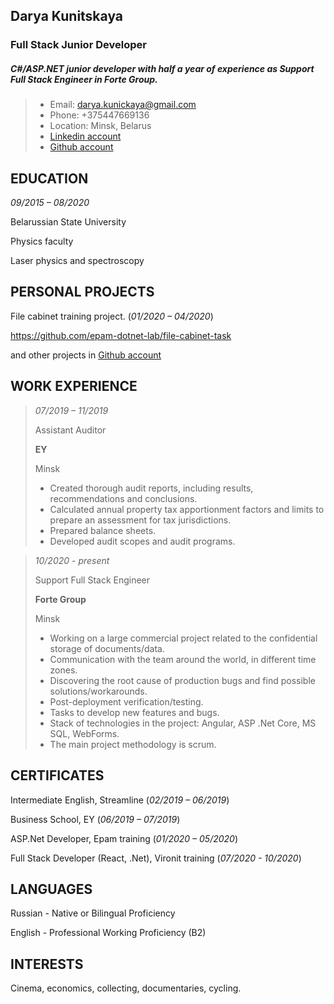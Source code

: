 ## Darya Kunitskaya

### Full Stack Junior Developer 

##### *C#/ASP.NET junior developer with half a year of experience as Support Full Stack Engineer in Forte Group.*

>* Email: darya.kunickaya@gmail.com 
>* Phone: +375447669136
>* Location: Minsk, Belarus 
>* [Linkedin account](https://www.linkedin.com/in/darya-kunickaya-644804178/)
>* [Github account](https://github.com/dashakunica)


EDUCATION
------
*09/2015 – 08/2020*

Belarussian State University

Physics faculty 

Laser physics and spectroscopy

PERSONAL PROJECTS
--------
File cabinet training project. (*01/2020 – 04/2020*)

https://github.com/epam-dotnet-lab/file-cabinet-task

and other projects in [Github account](https://github.com/dashakunica)

WORK EXPERIENCE
----------

>*07/2019 – 11/2019*
>
>Assistant Auditor
>
>**EY**
>
>Minsk
>
>* Created thorough audit reports, including results, recommendations and conclusions.
>* Calculated annual property tax apportionment factors and limits to prepare an assessment for tax jurisdictions.
>* Prepared balance sheets.
>* Developed audit scopes and audit programs.

>*10/2020 - present*
>
>Support Full Stack Engineer
>
>**Forte Group**
>
>Minsk 
> * Working on a large commercial project related to the confidential storage of documents/data.
>* Сommunication with the team around the world, in different time zones.
>* Discovering the root cause of production bugs and find possible solutions/workarounds.
>* Post-deployment verification/testing.
>* Tasks to develop new features and bugs.
>* Stack of technologies in the project: Angular, ASP .Net Core, MS SQL, WebForms.
>* The main project methodology is scrum.

CERTIFICATES
-----
Intermediate English, Streamline (*02/2019 – 06/2019*)

Business School, EY (*06/2019 – 07/2019*)

ASP.Net Developer, Epam training (*01/2020 – 05/2020*)

Full Stack Developer (React, .Net), Vironit training (*07/2020 - 10/2020*) 

LANGUAGES
---------
Russian - Native or Bilingual Proficiency

English - Professional Working Proficiency (B2)

INTERESTS
------
Cinema, economics, collecting, documentaries, cycling.

